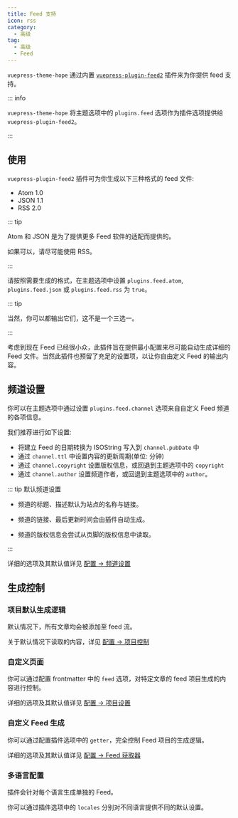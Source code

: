 ```yaml
---
title: Feed 支持
icon: rss
category:
  - 高级
tag:
  - 高级
  - Feed
---
```


`vuepress-theme-hope` 通过内置 [`vuepress-plugin-feed2`][feed2] 插件来为你提供 feed 支持。

::: info

`vuepress-theme-hope` 将主题选项中的 `plugins.feed` 选项作为插件选项提供给 `vuepress-plugin-feed2`。

:::

<!-- more -->

## 使用

`vuepress-plugin-feed2` 插件可为你生成以下三种格式的 feed 文件:

- Atom 1.0
- JSON 1.1
- RSS 2.0

::: tip

Atom 和 JSON 是为了提供更多 Feed 软件的适配而提供的。

如果可以，请尽可能使用 RSS。

:::

请按照需要生成的格式，在主题选项中设置 `plugins.feed.atom`, `plugins.feed.json` 或 `plugins.feed.rss` 为 `true`。

::: tip

当然，你可以都输出它们，这不是一个三选一。

:::

考虑到现在 Feed 已经很小众，此插件旨在提供最小配置来尽可能自动生成详细的 Feed 文件。当然此插件也预留了充足的设置项，以让你自由定义 Feed 的输出内容。

## 频道设置

你可以在主题选项中通过设置 `plugins.feed.channel` 选项来自自定义 Feed 频道的各项信息。

我们推荐进行如下设置:

- 将建立 Feed 的日期转换为 ISOString 写入到 `channel.pubDate` 中
- 通过 `channel.ttl` 中设置内容的更新周期(单位: 分钟)
- 通过 `channel.copyright` 设置版权信息，或回退到主题选项中的 `copyright`
- 通过 `channel.author` 设置频道作者，或回退到主题选项中的 `author`。

::: tip 默认频道设置

- 频道的标题、描述默认为站点的名称与链接。

- 频道的链接、最后更新时间会由插件自动生成。

- 频道的版权信息会尝试从页脚的版权信息中读取。

:::

详细的选项及其默认值详见 [配置 → 频道设置][feed2-channel]

## 生成控制

### 项目默认生成逻辑

默认情况下，所有文章均会被添加至 feed 流。

关于默认情况下读取的内容，详见 [配置 → 项目控制][feed2-item]

### 自定义页面

你可以通过配置 frontmatter 中的 `feed` 选项，对特定文章的 feed 项目生成的内容进行控制。

详细的选项及其默认值详见 [配置 → 项目设置][feed2-item]

### 自定义 Feed 生成

你可以通过配置插件选项中的 `getter`，完全控制 Feed 项目的生成逻辑。

详细的选项及其默认值详见 [配置 → Feed 获取器][feed2-getter]

### 多语言配置

插件会针对每个语言生成单独的 Feed。

你可以通过插件选项中的 `locales` 分别对不同语言提供不同的默认设置。

[feed2]: https://vuepress-theme-hope.github.io/v2/feed/zh/
[feed2-channel]: https://vuepress-theme-hope.github.io/v2/feed/zh/config/channel.html
[feed2-item]: https://vuepress-theme-hope.github.io/v2/feed/zh/config/item.html
[feed2-getter]: https://vuepress-theme-hope.github.io/v2/feed/zh/config/getter.html
